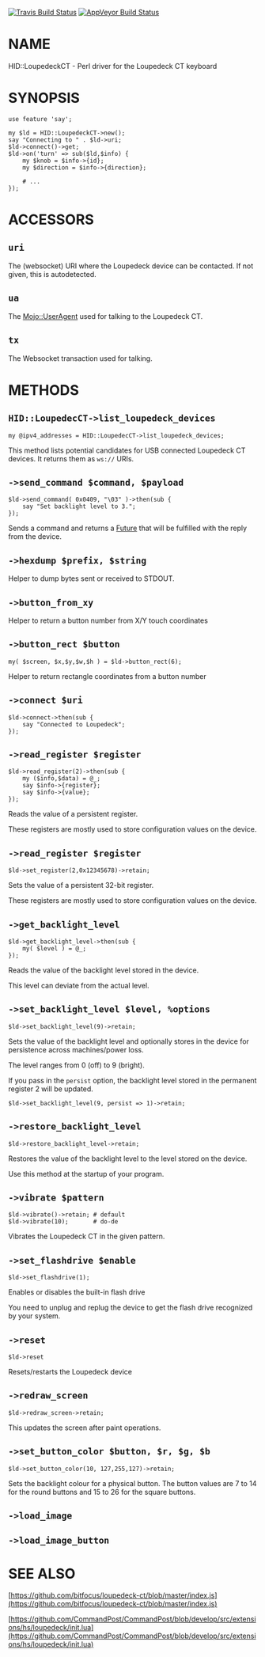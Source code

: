 
[![Travis Build Status](https://travis-ci.org/Corion/HID-LoupedeckCT.svg?branch=master)](https://travis-ci.org/Corion/HID-LoupedeckCT)
[![AppVeyor Build Status](https://ci.appveyor.com/api/projects/status/github/Corion/HID-LoupedeckCT?branch=master&svg=true)](https://ci.appveyor.com/project/Corion/HID-LoupedeckCT)

# NAME

HID::LoupedeckCT - Perl driver for the Loupedeck CT keyboard

# SYNOPSIS

    use feature 'say';

    my $ld = HID::LoupedeckCT->new();
    say "Connecting to " . $ld->uri;
    $ld->connect()->get;
    $ld->on('turn' => sub($ld,$info) {
        my $knob = $info->{id};
        my $direction = $info->{direction};

        # ...
    });

# ACCESSORS

## `uri`

The (websocket) URI where the Loupedeck device can be contacted.
If not given, this is autodetected.

## `ua`

The [Mojo::UserAgent](https://metacpan.org/pod/Mojo%3A%3AUserAgent) used for talking to the Loupedeck CT.

## `tx`

The Websocket transaction used for talking.

# METHODS

## `HID::LoupedecCT->list_loupedeck_devices`

    my @ipv4_addresses = HID::LoupedecCT->list_loupedeck_devices;

This method lists potential candidates for USB connected Loupedeck CT
devices. It returns them as `ws://` URIs.

## `->send_command $command, $payload`

    $ld->send_command( 0x0409, "\03" )->then(sub {
        say "Set backlight level to 3.";
    });

Sends a command and returns a [Future](https://metacpan.org/pod/Future) that will be fulfilled with
the reply from the device.

## `->hexdump $prefix, $string`

Helper to dump bytes sent or received to STDOUT.

## `->button_from_xy`

Helper to return a button number from X/Y touch coordinates

## `->button_rect $button`

    my( $screen, $x,$y,$w,$h ) = $ld->button_rect(6);

Helper to return rectangle coordinates from a button number

## `->connect $uri`

    $ld->connect->then(sub {
        say "Connected to Loupedeck";
    });

## `->read_register $register`

    $ld->read_register(2)->then(sub {
        my ($info,$data) = @_;
        say $info->{register};
        say $info->{value};
    });

Reads the value of a persistent register.

These registers are mostly used to store configuration values on the device.

## `->read_register $register`

    $ld->set_register(2,0x12345678)->retain;

Sets the value of a persistent 32-bit register.

These registers are mostly used to store configuration values on the device.

## `->get_backlight_level`

    $ld->get_backlight_level->then(sub {
        my( $level ) = @_;
    });

Reads the value of the backlight level stored in the device.

This level can deviate from the actual level.

## `->set_backlight_level $level, %options`

    $ld->set_backlight_level(9)->retain;

Sets the value of the backlight level and optionally stores in the device
for persistence across machines/power loss.

The level ranges from 0 (off) to 9 (bright).

If you pass in the `persist` option, the backlight level stored in the
permanent register 2 will be updated.

    $ld->set_backlight_level(9, persist => 1)->retain;

## `->restore_backlight_level`

    $ld->restore_backlight_level->retain;

Restores the value of the backlight level to the level stored
on the device.

Use this method at the startup of your program.

## `->vibrate $pattern`

    $ld->vibrate()->retain; # default
    $ld->vibrate(10);       # do-de

Vibrates the Loupedeck CT in the given pattern.

## `->set_flashdrive $enable`

    $ld->set_flashdrive(1);

Enables or disables the built-in flash drive

You need to unplug and replug the device to get the flash drive
recognized by your system.

## `->reset`

    $ld->reset

Resets/restarts the Loupedeck device

## `->redraw_screen`

    $ld->redraw_screen->retain;

This updates the screen after paint operations.

## `->set_button_color $button, $r, $g, $b`

    $ld->set_button_color(10, 127,255,127)->retain;

Sets the backlight colour for a physical button. The button
values are 7 to 14 for the round buttons and 15 to 26 for the square
buttons.

## `->load_image`

## `->load_image_button`

# SEE ALSO

[https://github.com/bitfocus/loupedeck-ct/blob/master/index.js](https://github.com/bitfocus/loupedeck-ct/blob/master/index.js)

[https://github.com/CommandPost/CommandPost/blob/develop/src/extensions/hs/loupedeck/init.lua](https://github.com/CommandPost/CommandPost/blob/develop/src/extensions/hs/loupedeck/init.lua)
